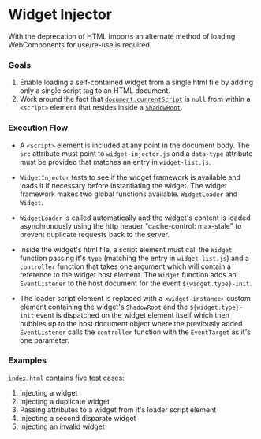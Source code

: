 # Widget Injector

With the deprecation of HTML Imports an alternate method of loading WebComponents for use/re-use is required.

### Goals

1. Enable loading a self-contained widget from a single html file by adding only a single script tag to an HTML document.
2. Work around the fact that [`document.currentScript`](https://developer.mozilla.org/en-US/docs/Web/API/Document/currentScript) is `null` from within a `<script>` element that resides inside a [`ShadowRoot`](https://developer.mozilla.org/en-US/docs/Web/API/ShadowRoot).

### Execution Flow

- A `<script>` element is included at any point in the document body. The `src` attribute must point to `widget-injector.js` and a `data-type` attribute must be provided that matches an entry in `widget-list.js`.

- `WidgetInjector` tests to see if the widget framework is available and loads it if necessary before instantiating the widget. The widget framework makes two global functions available. `WidgetLoader` and `Widget`.

- `WidgetLoader` is called automatically and the widget's content is loaded asynchronously using the http header "cache-control: max-stale" to prevent duplicate requests back to the server.

- Inside the widget's html file, a script element must call the `Widget` function passing it's `type` (matching the entry in `widget-list.js`) and a `controller` function that takes one argument which will contain a reference to the widget host element. The `Widget` function adds an `EventListener` to the host document for the event `${widget.type}-init`.

- The loader script element is replaced with a `<widget-instance>` custom element containing the widget's `ShadowRoot` and the `${widget.type}-init` event is dispatched on the widget element itself which then bubbles up to the host document object where the previously added `EventListener` calls the `controller` function with the `EventTarget` as it's one parameter.

### Examples

`index.html` contains five test cases:

1. Injecting a widget
2. Injecting a duplicate widget
3. Passing attributes to a widget from it's loader script element
4. Injecting a second disparate widget
5. Injecting an invalid widget